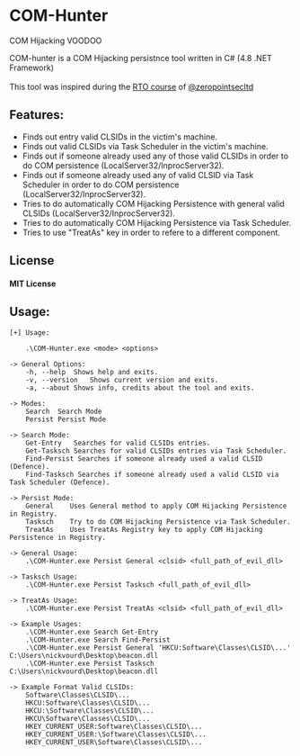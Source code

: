 # COM-Hunter
COM Hijacking VOODOO

COM-hunter is a COM Hijacking persistnce tool written in C# (4.8 .NET Framework)<br /><br />
This tool was inspired during the [RTO course](https://courses.zeropointsecurity.co.uk/courses/red-team-ops) of [@zeropointsecltd](https://twitter.com/zeropointsecltd)

## Features:

- Finds out entry valid CLSIDs in the victim's machine.
- Finds out valid CLSIDs via Task Scheduler in the victim's machine.
- Finds out if someone already used any of those valid CLSIDs in order to do COM persistence (LocalServer32/InprocServer32).
- Finds out if someone already used any of valid CLSID via Task Scheduler in order to do COM persistence (LocalServer32/InprocServer32).
- Tries to do automatically COM Hijacking Persistence with general valid CLSIDs (LocalServer32/InprocServer32).
- Tries to do automatically COM Hijacking Persistence via Task Scheduler.
- Tries to use "TreatAs" key in order to refere to a different component.

## License
#### MIT License

## Usage:

```
[+] Usage:

    .\COM-Hunter.exe <mode> <options>

-> General Options:
    -h, --help  Shows help and exits.
    -v, --version   Shows current version and exits.
    -a, --about Shows info, credits about the tool and exits.

-> Modes:
    Search  Search Mode
    Persist Persist Mode

-> Search Mode:
    Get-Entry   Searches for valid CLSIDs entries.
    Get-Tasksch Searches for valid CLSIDs entries via Task Scheduler.
    Find-Persist Searches if someone already used a valid CLSID (Defence).
    Find-Tasksch Searches if someone already used a valid CLSID via Task Scheduler (Defence).

-> Persist Mode:
    General    Uses General method to apply COM Hijacking Persistence in Registry.
    Tasksch    Try to do COM Hijacking Persistence via Task Scheduler.
    TreatAs    Uses TreatAs Registry key to apply COM Hijacking Persistence in Registry.

-> General Usage:
    .\COM-Hunter.exe Persist General <clsid> <full_path_of_evil_dll>

-> Tasksch Usage:
    .\COM-Hunter.exe Persist Tasksch <full_path_of_evil_dll>

-> TreatAs Usage:
    .\COM-Hunter.exe Persist TreatAs <clsid> <full_path_of_evil_dll>

-> Example Usages:
    .\COM-Hunter.exe Search Get-Entry
    .\COM-Hunter.exe Search Find-Persist
    .\COM-Hunter.exe Persist General 'HKCU:Software\Classes\CLSID\...' C:\Users\nickvourd\Desktop\beacon.dll
    .\COM-Hunter.exe Persist Tasksch C:\Users\nickvourd\Desktop\beacon.dll

-> Example Format Valid CLSIDs:
    Software\Classes\CLSID\...
    HKCU:Software\Classes\CLSID\...
    HKCU:\Software\Classes\CLSID\...
    HKCU\Software\Classes\CLSID\...
    HKEY_CURRENT_USER:Software\Classes\CLSID\...
    HKEY_CURRENT_USER:\Software\Classes\CLSID\...
    HKEY_CURRENT_USER\Software\Classes\CLSID\...
```

